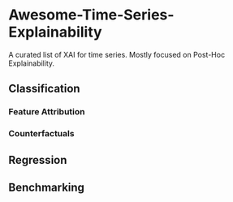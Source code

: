 # Awesome-Time-Series-Explainability
A curated list of XAI for time series. Mostly focused on Post-Hoc Explainability.

## Classification 


### Feature Attribution
### Counterfactuals 


## Regression
## Benchmarking 


